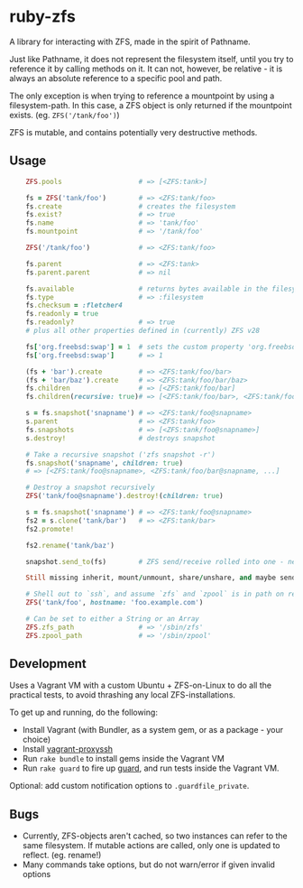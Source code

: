 # ruby-zfs

A library for interacting with ZFS, made in the spirit of Pathname.

Just like Pathname, it does not represent the filesystem itself, until you try to reference
it by calling methods on it. It can not, however, be relative - it is always an absolute reference
to a specific pool and path.

The only exception is when trying to reference a mountpoint by using a filesystem-path. In this
case, a ZFS object is only returned if the mountpoint exists. (eg. `ZFS('/tank/foo')`)

ZFS is mutable, and contains potentially very destructive methods.

## Usage

```ruby
	ZFS.pools                   # => [<ZFS:tank>]

	fs = ZFS('tank/foo')        # => <ZFS:tank/foo>
	fs.create                   # creates the filesystem
	fs.exist?                   # => true
	fs.name                     # => 'tank/foo'
	fs.mountpoint               # => '/tank/foo'

	ZFS('/tank/foo')            # => <ZFS:tank/foo>

	fs.parent                   # => <ZFS:tank>
	fs.parent.parent            # => nil

	fs.available                # returns bytes available in the filesystem
	fs.type                     # => :filesystem
	fs.checksum = :fletcher4
	fs.readonly = true
	fs.readonly?                # => true
	# plus all other properties defined in (currently) ZFS v28

	fs['org.freebsd:swap'] = 1  # sets the custom property 'org.freebsd:swap' to 1
	fs['org.freebsd:swap']      # => 1

	(fs + 'bar').create         # => <ZFS:tank/foo/bar>
	(fs + 'bar/baz').create     # => <ZFS:tank/foo/bar/baz>
	fs.children                 # => [<ZFS:tank/foo/bar]
	fs.children(recursive: true)# => [<ZFS:tank/foo/bar>, <ZFS:tank/foo/bar/baz>]

	s = fs.snapshot('snapname') # => <ZFS:tank/foo@snapname>
	s.parent                    # => <ZFS:tank/foo>
	fs.snapshots                # => [<ZFS:tank/foo@snapname>]
	s.destroy!                  # destroys snapshot

	# Take a recursive snapshot ('zfs snapshot -r')
	fs.snapshot('snapname', children: true)
	# => [<ZFS:tank/foo@snapname>, <ZFS:tank/foo/bar@snapname, ...]

	# Destroy a snapshot recursively
	ZFS('tank/foo@snapname').destroy!(children: true)

	s = fs.snapshot('snapname') # => <ZFS:tank/foo@snapname>
	fs2 = s.clone('tank/bar')   # => <ZFS:tank/bar>
	fs2.promote!

	fs2.rename('tank/baz')

	snapshot.send_to(fs)        # ZFS send/receive rolled into one - needs long description

	Still missing inherit, mount/unmount, share/unshare, and maybe send/receive

	# Shell out to `ssh`, and assume `zfs` and `zpool` is in path on remote host
	ZFS('tank/foo', hostname: 'foo.example.com')

	# Can be set to either a String or an Array
	ZFS.zfs_path                # => '/sbin/zfs'
	ZFS.zpool_path              # => '/sbin/zpool'
```

## Development

Uses a Vagrant VM with a custom Ubuntu + ZFS-on-Linux to do all the practical tests, to avoid thrashing any local ZFS-installations.

To get up and running, do the following:

* Install Vagrant (with Bundler, as a system gem, or as a package - your choice)
* Install [vagrant-proxyssh](https://github.com/kvs/vagrant-proxyssh)
* Run `rake bundle` to install gems inside the Vagrant VM
* Run `rake guard` to fire up [guard](https://github.com/guard/guard), and run tests inside the Vagrant VM.

Optional: add custom notification options to `.guardfile_private`.


## Bugs

* Currently, ZFS-objects aren't cached, so two instances can refer to the same filesystem. If mutable actions are called, only one is updated to reflect. (eg. rename!)
* Many commands take options, but do not warn/error if given invalid options
